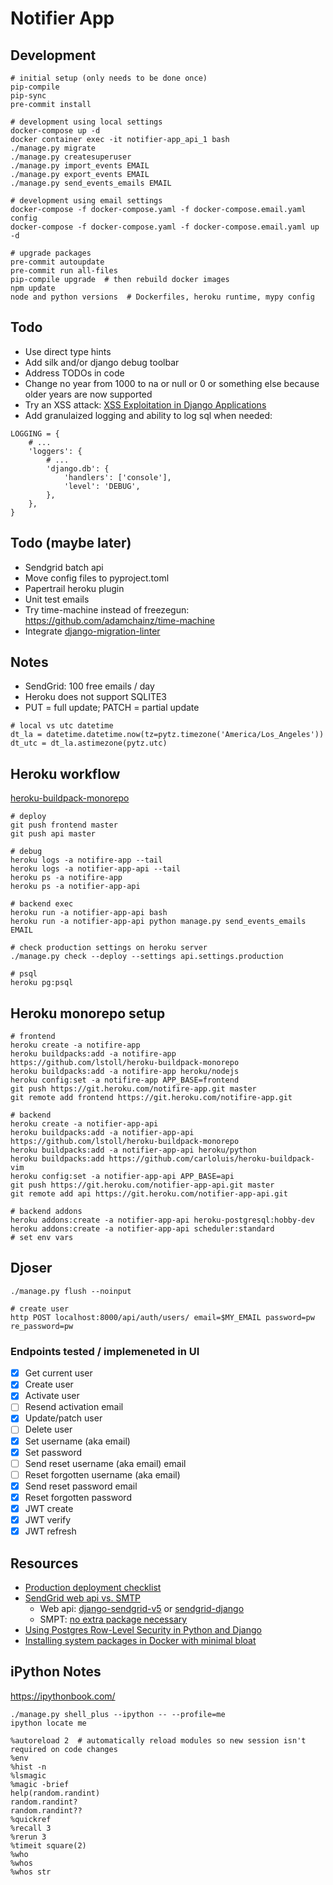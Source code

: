 # Notifier App

## Development

```
# initial setup (only needs to be done once)
pip-compile
pip-sync
pre-commit install

# development using local settings
docker-compose up -d
docker container exec -it notifier-app_api_1 bash
./manage.py migrate
./manage.py createsuperuser
./manage.py import_events EMAIL
./manage.py export_events EMAIL
./manage.py send_events_emails EMAIL

# development using email settings
docker-compose -f docker-compose.yaml -f docker-compose.email.yaml config
docker-compose -f docker-compose.yaml -f docker-compose.email.yaml up -d

# upgrade packages
pre-commit autoupdate
pre-commit run all-files
pip-compile upgrade  # then rebuild docker images
npm update
node and python versions  # Dockerfiles, heroku runtime, mypy config
```

## Todo

- Use direct type hints
- Add silk and/or django debug toolbar
- Address TODOs in code
- Change no year from 1000 to na or null or 0 or something else because older years are now supported
- Try an XSS attack: [XSS Exploitation in Django Applications](https://tonybaloney.github.io/posts/xss-exploitation-in-django.html)
- Add granulaized logging and ability to log sql when needed:

```
LOGGING = {
    # ...
    'loggers': {
        # ...
        'django.db': {
            'handlers': ['console'],
            'level': 'DEBUG',
        },
    },
}
```

## Todo (maybe later)

- Sendgrid batch api
- Move config files to pyproject.toml
- Papertrail heroku plugin
- Unit test emails
- Try time-machine instead of freezegun: https://github.com/adamchainz/time-machine
- Integrate [django-migration-linter](https://github.com/3YOURMIND/django-migration-linter)

## Notes

- SendGrid: 100 free emails / day
- Heroku does not support SQLITE3
- PUT = full update; PATCH = partial update

```
# local vs utc datetime
dt_la = datetime.datetime.now(tz=pytz.timezone('America/Los_Angeles'))
dt_utc = dt_la.astimezone(pytz.utc)
```

## Heroku workflow

[heroku-buildpack-monorepo](https://elements.heroku.com/buildpacks/lstoll/heroku-buildpack-monorepo)

```
# deploy
git push frontend master
git push api master

# debug
heroku logs -a notifire-app --tail
heroku logs -a notifier-app-api --tail
heroku ps -a notifire-app
heroku ps -a notifier-app-api

# backend exec
heroku run -a notifier-app-api bash
heroku run -a notifier-app-api python manage.py send_events_emails EMAIL

# check production settings on heroku server
./manage.py check --deploy --settings api.settings.production

# psql
heroku pg:psql
```

## Heroku monorepo setup

```
# frontend
heroku create -a notifire-app
heroku buildpacks:add -a notifire-app https://github.com/lstoll/heroku-buildpack-monorepo
heroku buildpacks:add -a notifire-app heroku/nodejs
heroku config:set -a notifire-app APP_BASE=frontend
git push https://git.heroku.com/notifire-app.git master
git remote add frontend https://git.heroku.com/notifire-app.git

# backend
heroku create -a notifier-app-api
heroku buildpacks:add -a notifier-app-api https://github.com/lstoll/heroku-buildpack-monorepo
heroku buildpacks:add -a notifier-app-api heroku/python
heroku buildpacks:add https://github.com/carloluis/heroku-buildpack-vim
heroku config:set -a notifier-app-api APP_BASE=api
git push https://git.heroku.com/notifier-app-api.git master
git remote add api https://git.heroku.com/notifier-app-api.git

# backend addons
heroku addons:create -a notifier-app-api heroku-postgresql:hobby-dev
heroku addons:create -a notifier-app-api scheduler:standard
# set env vars
```

## Djoser

```
./manage.py flush --noinput

# create user
http POST localhost:8000/api/auth/users/ email=$MY_EMAIL password=pw re_password=pw
```

### Endpoints tested / implemeneted in UI

- [x] Get current user
- [x] Create user
- [x] Activate user
- [ ] Resend activation email
- [x] Update/patch user
- [ ] Delete user
- [x] Set username (aka email)
- [x] Set password
- [ ] Send reset username (aka email) email
- [ ] Reset forgotten username (aka email)
- [x] Send reset password email
- [x] Reset forgotten password
- [x] JWT create
- [x] JWT verify
- [x] JWT refresh

## Resources

- [Production deployment checklist](https://testdriven.io/blog/production-django-deployments-on-heroku/)
- [SendGrid web api vs. SMTP](https://sendgrid.com/blog/web-api-or-smtp-relay-how-should-you-send-your-mail/)
  - Web api: [django-sendgrid-v5](https://github.com/sklarsa/django-sendgrid-v5) or [sendgrid-django](https://github.com/elbuo8/sendgrid-django)
  - SMPT: [no extra package necessary](https://sendgrid.com/docs/for-developers/sending-email/django/)
- [Using Postgres Row-Level Security in Python and Django](https://pganalyze.com/blog/postgres-row-level-security-django-python)
- [Installing system packages in Docker with minimal bloat](https://pythonspeed.com/articles/system-packages-docker/)

## iPython Notes

https://ipythonbook.com/

```
./manage.py shell_plus --ipython -- --profile=me
ipython locate me

%autoreload 2  # automatically reload modules so new session isn't required on code changes
%env
%hist -n
%lsmagic
%magic -brief
help(random.randint)
random.randint?
random.randint??
%quickref
%recall 3
%rerun 3
%timeit square(2)
%who
%whos
%whos str
```
